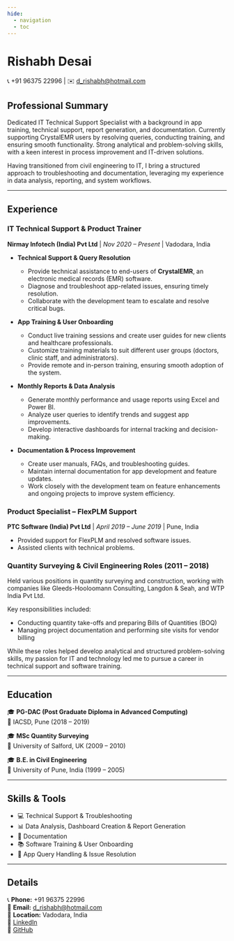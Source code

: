 ```yaml
---
hide:
  - navigation
  - toc
---
```


# Rishabh Desai

📞 +91 96375 22996 | ✉️ d_rishabh@hotmail.com

## Professional Summary

Dedicated IT Technical Support Specialist with a background in app training, technical support, report generation, and documentation. Currently supporting CrystalEMR users by resolving queries, conducting training, and ensuring smooth functionality. Strong analytical and problem-solving skills, with a keen interest in process improvement and IT-driven solutions.

Having transitioned from civil engineering to IT, I bring a structured approach to troubleshooting and documentation, leveraging my experience in data analysis, reporting, and system workflows.

---

## Experience

### IT Technical Support & Product Trainer
**Nirmay Infotech (India) Pvt Ltd** | *Nov 2020 – Present* | Vadodara, India

- **Technical Support & Query Resolution**  
  - Provide technical assistance to end-users of **CrystalEMR**, an electronic medical records (EMR) software.
  - Diagnose and troubleshoot app-related issues, ensuring timely resolution.
  - Collaborate with the development team to escalate and resolve critical bugs.

- **App Training & User Onboarding**  
  - Conduct live training sessions and create user guides for new clients and healthcare professionals.
  - Customize training materials to suit different user groups (doctors, clinic staff, and administrators).
  - Provide remote and in-person training, ensuring smooth adoption of the system.

- **Monthly Reports & Data Analysis**  
  - Generate monthly performance and usage reports using Excel and Power BI.
  - Analyze user queries to identify trends and suggest app improvements.
  - Develop interactive dashboards for internal tracking and decision-making.

- **Documentation & Process Improvement**  
  - Create user manuals, FAQs, and troubleshooting guides.
  - Maintain internal documentation for app development and feature updates.
  - Work closely with the development team on feature enhancements and ongoing projects to improve system efficiency.

### Product Specialist – FlexPLM Support
**PTC Software (India) Pvt Ltd** | *April 2019 – June 2019* | Pune, India

- Provided support for FlexPLM and resolved software issues.
- Assisted clients with technical problems.

### Quantity Surveying & Civil Engineering Roles (2011 – 2018)
Held various positions in quantity surveying and construction, working with companies like Gleeds-Hooloomann Consulting, Langdon & Seah, and WTP India Pvt Ltd.

Key responsibilities included:

- Conducting quantity take-offs and preparing Bills of Quantities (BOQ)
- Managing project documentation and performing site visits for vendor billing

While these roles helped develop analytical and structured problem-solving skills, my passion for IT and technology led me to pursue a career in technical support and software training.

---

## Education

🎓 **PG-DAC (Post Graduate Diploma in Advanced Computing)**  
📍 IACSD, Pune (2018 – 2019)

🎓 **MSc Quantity Surveying**  
📍 University of Salford, UK (2009 – 2010)

🎓 **B.E. in Civil Engineering**  
📍 University of Pune, India (1999 – 2005)

---

## Skills & Tools

- 💻 Technical Support & Troubleshooting
- 📊 Data Analysis, Dashboard Creation & Report Generation
- 📝 Documentation
- 📚 Software Training & User Onboarding
- 🔧 App Query Handling & Issue Resolution

---

## Details

📞 **Phone:** +91 96375 22996  
📧 **Email:** d_rishabh@hotmail.com  
📍 **Location:** Vadodara, India  
💼 [LinkedIn](https://linkedin.com/in/rishabhdesai)  
🔗 [GitHub](https://github.com/rishabdesai)
